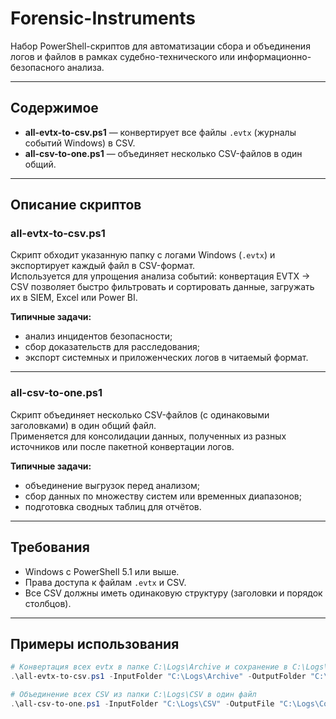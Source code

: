 # Forensic-Instruments  
Набор PowerShell-скриптов для автоматизации сбора и объединения логов и файлов в рамках судебно-технического или информационно-безопасного анализа.

---

## Содержимое  
- **all-evtx-to-csv.ps1** — конвертирует все файлы `.evtx` (журналы событий Windows) в CSV.  
- **all-csv-to-one.ps1** — объединяет несколько CSV-файлов в один общий.

---

## Описание скриптов

### all-evtx-to-csv.ps1  
Скрипт обходит указанную папку с логами Windows (`.evtx`) и экспортирует каждый файл в CSV-формат.  
Используется для упрощения анализа событий: конвертация EVTX → CSV позволяет быстро фильтровать и сортировать данные, загружать их в SIEM, Excel или Power BI.  

**Типичные задачи:**  
- анализ инцидентов безопасности;  
- сбор доказательств для расследования;  
- экспорт системных и приложенческих логов в читаемый формат.  

---

### all-csv-to-one.ps1  
Скрипт объединяет несколько CSV-файлов (с одинаковыми заголовками) в один общий файл.  
Применяется для консолидации данных, полученных из разных источников или после пакетной конвертации логов.

**Типичные задачи:**  
- объединение выгрузок перед анализом;  
- сбор данных по множеству систем или временных диапазонов;  
- подготовка сводных таблиц для отчётов.

---

## Требования  
- Windows с PowerShell 5.1 или выше.  
- Права доступа к файлам `.evtx` и CSV.  
- Все CSV должны иметь одинаковую структуру (заголовки и порядок столбцов).  

---

## Примеры использования  
```powershell
# Конвертация всех evtx в папке C:\Logs\Archive и сохранение в C:\Logs\CSV
.\all-evtx-to-csv.ps1 -InputFolder "C:\Logs\Archive" -OutputFolder "C:\Logs\CSV"

# Объединение всех CSV из папки C:\Logs\CSV в один файл
.\all-csv-to-one.ps1 -InputFolder "C:\Logs\CSV" -OutputFile "C:\Logs\Combined\all_logs.csv"
